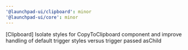 ```yaml
---
'@launchpad-ui/clipboard': minor
'@launchpad-ui/core': minor
---
```


[Clipboard] Isolate styles for CopyToClipboard component and improve handling of default trigger styles versus trigger passed asChild
